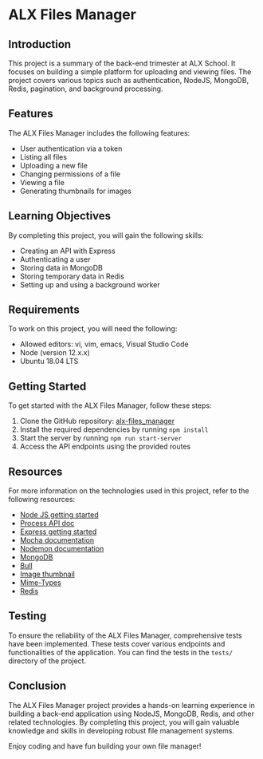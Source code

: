 # ALX Files Manager

## Introduction
This project is a summary of the back-end trimester at ALX School. It focuses on building a simple platform for uploading and viewing files. The project covers various topics such as authentication, NodeJS, MongoDB, Redis, pagination, and background processing.

## Features
The ALX Files Manager includes the following features:

- User authentication via a token
- Listing all files
- Uploading a new file
- Changing permissions of a file
- Viewing a file
- Generating thumbnails for images

## Learning Objectives
By completing this project, you will gain the following skills:

- Creating an API with Express
- Authenticating a user
- Storing data in MongoDB
- Storing temporary data in Redis
- Setting up and using a background worker

## Requirements
To work on this project, you will need the following:

- Allowed editors: vi, vim, emacs, Visual Studio Code
- Node (version 12.x.x)
- Ubuntu 18.04 LTS

## Getting Started
To get started with the ALX Files Manager, follow these steps:

1. Clone the GitHub repository: [alx-files_manager](https://github.com/username/alx-files_manager)
2. Install the required dependencies by running `npm install`
3. Start the server by running `npm run start-server`
4. Access the API endpoints using the provided routes

## Resources
For more information on the technologies used in this project, refer to the following resources:

- [Node JS getting started](https://nodejs.org/en/docs/guides/getting-started-guide/)
- [Process API doc](https://nodejs.org/api/process.html)
- [Express getting started](https://expressjs.com/en/starter/installing.html)
- [Mocha documentation](https://mochajs.org/)
- [Nodemon documentation](https://nodemon.io/)
- [MongoDB](https://www.mongodb.com/)
- [Bull](https://optimalbits.github.io/bull/)
- [Image thumbnail](https://www.npmjs.com/package/image-thumbnail)
- [Mime-Types](https://www.npmjs.com/package/mime-types)
- [Redis](https://redis.io/)

## Testing
To ensure the reliability of the ALX Files Manager, comprehensive tests have been implemented. These tests cover various endpoints and functionalities of the application. You can find the tests in the `tests/` directory of the project.

## Conclusion
The ALX Files Manager project provides a hands-on learning experience in building a back-end application using NodeJS, MongoDB, Redis, and other related technologies. By completing this project, you will gain valuable knowledge and skills in developing robust file management systems.

Enjoy coding and have fun building your own file manager!
